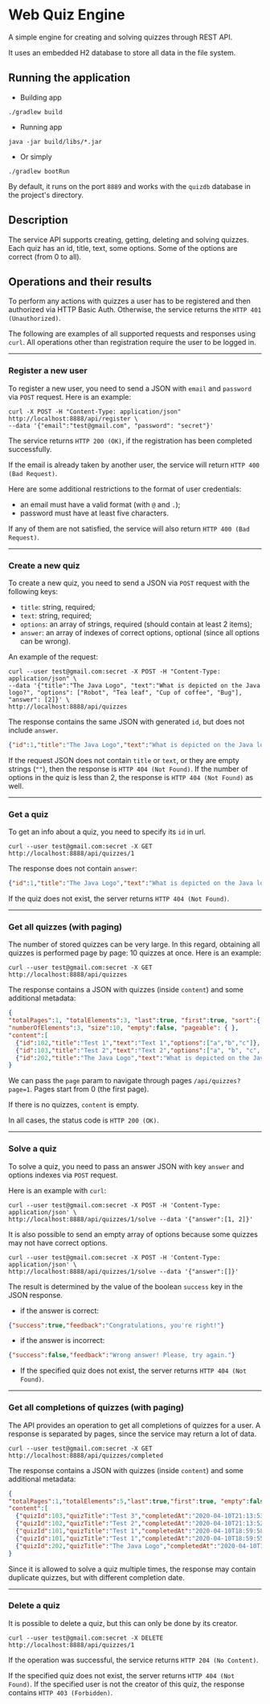 # Web Quiz Engine

A simple engine for creating and solving quizzes through REST API.

It uses an embedded H2 database to store all data in the file system.

## Running the application

- Building app
```
./gradlew build
```

- Running app
```
java -jar build/libs/*.jar
```

- Or simply
```
./gradlew bootRun
```

By default, it runs on the port `8889` and works with the `quizdb` database in the project's directory.

## Description

The service API supports creating, getting, deleting and solving quizzes.
Each quiz has an id, title, text, some options. Some of the options are correct (from 0 to all).

## Operations and their results

To perform any actions with quizzes a user has to be registered and then authorized via HTTP Basic Auth.
Otherwise, the service returns the `HTTP 401 (Unauthorized)`.

The following are examples of all supported requests and responses using `curl`. 
All operations other than registration require the user to be logged in.

---

### Register a new user

To register a new user, you need to send a JSON with `email` and `password` via `POST` request.
Here is an example:

```
curl -X POST -H "Content-Type: application/json" http://localhost:8888/api/register \
--data '{"email":"test@gmail.com", "password": "secret"}'
```

The service returns `HTTP 200 (OK)`, if the registration has been completed successfully.

If the email is already taken by another user, the service will return `HTTP 400 (Bad Request)`.

Here are some additional restrictions to the format of user credentials:
- an email must have a valid format (with `@` and `.`);
- password must have at least five characters.

If any of them are not satisfied, the service will also return `HTTP 400 (Bad Request)`.

---

### Create a new quiz

To create a new quiz, you need to send a JSON via `POST` request with the following keys: 
- `title`: string, required;
- `text`: string, required;
- `options`: an array of strings, required (should contain at least 2 items); 
- `answer`: an array of indexes of correct options, optional (since all options can be wrong).

An example of the request:

```
curl --user test@gmail.com:secret -X POST -H "Content-Type: application/json" \
--data '{"title":"The Java Logo", "text":"What is depicted on the Java logo?", "options": ["Robot", "Tea leaf", "Cup of coffee", "Bug"], "answer": [2]}' \
http://localhost:8888/api/quizzes
```

The response contains the same JSON with generated `id`, but does not include `answer`.
```json
{"id":1,"title":"The Java Logo","text":"What is depicted on the Java logo?","options":["Robot","Tea leaf","Cup of coffee","Bug"]}
```

If the request JSON does not contain `title` or `text`, or they are empty strings (`""`), then the response is `HTTP 404 (Not Found)`.
If the number of options in the quiz is less than 2, the response is `HTTP 404 (Not Found)` as well.

---

### Get a quiz

To get an info about a quiz, you need to specify its `id` in url.

```
curl --user test@gmail.com:secret -X GET http://localhost:8888/api/quizzes/1
```

The response does not contain `answer`:
```json
{"id":1,"title":"The Java Logo","text":"What is depicted on the Java logo?","options":["Robot","Tea leaf","Cup of coffee","Bug"]}
```

If the quiz does not exist, the server returns `HTTP 404 (Not Found)`.

---

### Get all quizzes (with paging)

The number of stored quizzes can be very large. 
In this regard, obtaining all quizzes is performed page by page: 10 quizzes at once.
Here is an example:

```
curl --user test@gmail.com:secret -X GET http://localhost:8888/api/quizzes
```

The response contains a JSON with quizzes (inside `content`) and some additional metadata:

```json
{
"totalPages":1, "totalElements":3, "last":true, "first":true, "sort":{ }, "number":0, 
"numberOfElements":3, "size":10, "empty":false, "pageable": { },
"content":[
  {"id":102,"title":"Test 1","text":"Text 1","options":["a","b","c"]},
  {"id":103,"title":"Test 2","text":"Text 2","options":["a", "b", "c", "d"]},
  {"id":202,"title":"The Java Logo","text":"What is depicted on the Java logo?","options":["Robot","Tea leaf","Cup of coffee","Bug"]}]
}
```

We can pass the `page` param to navigate through pages `/api/quizzes?page=1`. 
Pages start from 0 (the first page).

If there is no quizzes, `content` is empty.

In all cases, the status code is `HTTP 200 (OK)`.

---

### Solve a quiz

To solve a quiz, you need to pass an answer JSON with key `answer` and options indexes via `POST` request.

Here is an example with `curl`:
```
curl --user test@gmail.com:secret -X POST -H 'Content-Type: application/json' \
http://localhost:8888/api/quizzes/1/solve --data '{"answer":[1, 2]}'
```

It is also possible to send an empty array of options because some quizzes may not have correct options.
```
curl --user test@gmail.com:secret -X POST -H 'Content-Type: application/json' \
http://localhost:8888/api/quizzes/1/solve --data '{"answer":[]}'
```

The result is determined by the value of the boolean `success` key in the JSON response.

- if the answer is correct:
```json
{"success":true,"feedback":"Congratulations, you're right!"}
```

- if the answer is incorrect:
```json
{"success":false,"feedback":"Wrong answer! Please, try again."}
```

- If the specified quiz does not exist, the server returns `HTTP 404 (Not Found)`.

---

### Get all completions of quizzes (with paging)

The API provides an operation to get all completions of quizzes for a user.
A response is separated by pages, since the service may return a lot of data.

```
curl --user test@gmail.com:secret -X GET  http://localhost:8888/api/quizzes/completed
```

The response contains a JSON with quizzes (inside `content`) and some additional metadata:

```json
{
"totalPages":1,"totalElements":5,"last":true,"first":true, "empty":false,
"content":[
  {"quizId":103,"quizTitle":"Test 3","completedAt":"2020-04-10T21:13:53.779542"},
  {"quizId":102,"quizTitle":"Test 2","completedAt":"2020-04-10T21:13:52.324993"},
  {"quizId":101,"quizTitle":"Test 1","completedAt":"2020-04-10T18:59:58.387267"},
  {"quizId":101,"quizTitle":"Test 1","completedAt":"2020-04-10T18:59:55.303268"},
  {"quizId":202,"quizTitle":"The Java Logo","completedAt":"2020-04-10T18:59:54.033801"}]
}
```

Since it is allowed to solve a quiz multiple times, the response may contain duplicate quizzes, 
but with different completion date.

---

### Delete a quiz

It is possible to delete a quiz, but this can only be done by its creator.

```
curl --user test@gmail.com:secret -X DELETE http://localhost:8888/api/quizzes/1
```

If the operation was successful, the service returns `HTTP 204 (No Content)`.

If the specified quiz does not exist, the server returns `HTTP 404 (Not Found)`.
If the specified user is not the creator of this quiz, the response contains `HTTP 403 (Forbidden)`.
